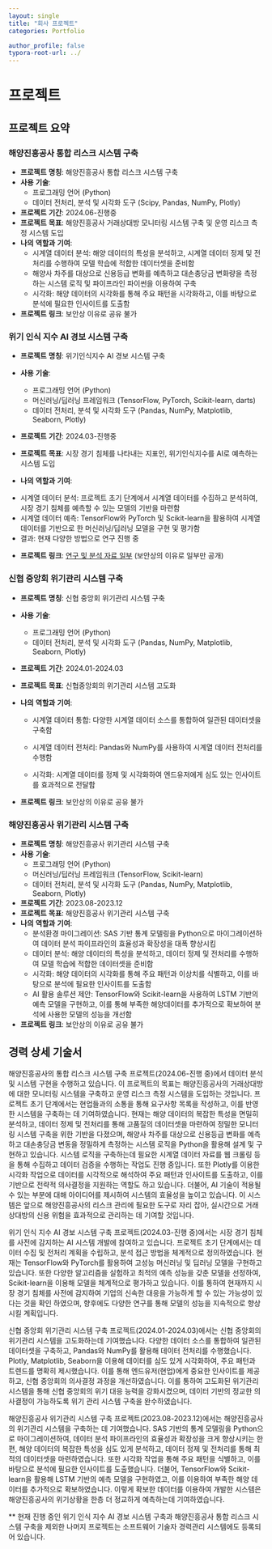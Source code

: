 ```yaml
---
layout: single
title: "회사 프로젝트"
categories: Portfolio

author_profile: false
typora-root-url: ../
---
```

# 프로젝트

## 프로젝트 요약

### 해양진흥공사 통합 리스크 시스템 구축

- **프로젝트** **명칭**:  해양진흥공사 통합 리스크 시스템 구축
- **사용** **기술**: 
  - 프로그래밍 언어 (Python)
  - 데이터 전처리, 분석 및 시각화 도구 (Scipy, Pandas, NumPy, Plotly)
- **프로젝트** **기간**: 2024.06-진행중
- **프로젝트** **목표**: 해양진흥공사 거래상대방 모니터링 시스템 구축 및 운영 리스크 측정 시스템 도입
- **나의** **역할과** **기여**:
  - 시계열 데이터 분석: 해양 데이터의 특성을 분석하고, 시계열 데이터 정제 및 전처리를 수행하여 모델 학습에 적합한 데이터셋을 준비함
  - 해양사 차주를 대상으로 신용등급 변화를 예측하고 대손충당금 변화량을 측정하는 시스템 로직 및 파이프라인 파이썬을 이용하여 구축
  - 시각화: 해양 데이터의 시각화를 통해 주요 패턴을 시각화하고, 이를 바탕으로 분석에 필요한 인사이트를 도출함
- **프로젝트** **링크**: 보안상 이유로 공유 불가

### 위기 인식 지수 AI 경보 시스템 구축

- **프로젝트** **명칭**: 위기인식지수 AI 경보 시스템 구축
- **사용** **기술**: 
  - 프로그래밍 언어 (Python)
  - 머신러닝/딥러닝 프레임워크 (TensorFlow, PyTorch, Scikit-learn, darts)
  - 데이터 전처리, 분석 및 시각화 도구 (Pandas, NumPy, Matplotlib, Seaborn, Plotly)
  
- **프로젝트** **기간**: 2024.03-진행중
- **프로젝트** **목표**: 시장 경기 침체를 나타내는 지표인, 위기인식지수를 AI로 예측하는 시스템 도입
-  **나의** **역할과** **기여**:
  * 시계열 데이터 분석: 프로젝트 초기 단계에서 시계열 데이터를 수집하고 분석하여, 시장 경기 침체를 예측할 수 있는 모델의 기반을 마련함
  * 시계열 데이터 예측: TensorFlow와 PyTorch 및 Scikit-learn을 활용하여 시계열 데이터를 기반으로 한 머신러닝/딥러닝 모델을 구현 및 평가함
  * 결과: 현재 다양한 방법으로 연구 진행 중
  
- **프로젝트** **링크**: <a href="https://www.dropbox.com/scl/fi/6r8z49ocoqvk38i54ftek/.pptx?rlkey=xcsl224fo7mhryxz5d1frczmv&dl=0" target="_blank">연구 및 분석 자료 일부</a> (보안상의 이유로 일부만 공개)

### 신협 중앙회 위기관리 시스템 구축

- **프로젝트** **명칭**: 신협 중앙회 위기관리 시스템 구축
- **사용** **기술**: 
  - 프로그래밍 언어 (Python)
  - 데이터 전처리, 분석 및 시각화 도구 (Pandas, NumPy, Matplotlib, Seaborn, Plotly)
- **프로젝트** **기간**: 2024.01-2024.03
- **프로젝트** **목표**: 신협중앙회의 위기관리 시스템 고도화
- **나의** **역할과** **기여**: 
  - 시계열 데이터 통합: 다양한 시계열 데이터 소스를 통합하여 일관된 데이터셋을 구축함
  
  - 시계열 데이터 전처리: Pandas와 NumPy를 사용하여 시계열 데이터 전처리를 수행함

  - 시각화: 시계열 데이터를 정제 및 시각화하여 엔드유저에게 심도 있는 인사이트를 효과적으로 전달함
  
- **프로젝트** **링크**: 보안상의 이유로 공유 불가 

### 해양진흥공사 위기관리 시스템 구축

- **프로젝트** **명칭**: 해양진흥공사 위기관리 시스템 구축
- **사용** **기술**: 
  - 프로그래밍 언어 (Python)
  - 머신러닝/딥러닝 프레임워크 (TensorFlow, Scikit-learn)
  - 데이터 전처리, 분석 및 시각화 도구 (Pandas, NumPy, Matplotlib, Seaborn, Plotly)
- **프로젝트** **기간**: 2023.08-2023.12
- **프로젝트** **목표**: 해양진흥공사 위기관리 시스템 구축
- **나의** **역할과** **기여**: 
  - 분석환경 마이그레이션: SAS 기반 통계 모델링을 Python으로 마이그레이션하여 데이터 분석 파이프라인의 효율성과 확장성을 대폭 향상시킴
  - 데이터 분석: 해양 데이터의 특성을 분석하고, 데이터 정제 및 전처리를 수행하여 모델 학습에 적합한 데이터셋을 준비함
  - 시각화: 해양 데이터의 시각화를 통해 주요 패턴과 이상치를 식별하고, 이를 바탕으로 분석에 필요한 인사이트를 도출함
  - AI 활용 솔루션 제안: TensorFlow와 Scikit-learn을 사용하여 LSTM 기반의 예측 모델을 구현하고, 이를 통해 부족한 해양데이터를 추가적으로 확보하여 분석에 사용한 모델의 성능을 개선함
- **프로젝트** **링크**: 보안상의 이유로 공유 불가



## 경력 상세 기술서

해양진흥공사의 통합 리스크 시스템 구축 프로젝트(2024.06-진행 중)에서 데이터 분석 및 시스템 구현을 수행하고 있습니다. 이 프로젝트의 목표는 해양진흥공사의 거래상대방에 대한  모니터링 시스템을 구축하고 운영 리스크 측정 시스템을 도입하는 것입니다. 프로젝트 초기 단계에서는 현업들과의 소통을 통해 요구사항 목록을 작성하고, 이를 반영한 시스템을 구축하는 데 기여하였습니다. 현재는 해양 데이터의 복잡한 특성을 면밀히 분석하고, 데이터 정제 및 전처리를 통해 고품질의 데이터셋을 마련하여 정밀한 모니터링 시스템 구축을 위한 기반을 다졌으며, 해양사 차주를 대상으로 신용등급 변화를 예측하고 대손충당금 변동을 정밀하게 측정하는 시스템 로직을 Python을 활용해 설계 및 구현하고 있습니다. 시스템 로직을 구축하는데 필요한 시계열 데이터 자료를 웹 크롤링 등을 통해 수집하고 데이터 검증을 수행하는 작업도 진행 중입니다. 또한 Plotly를 이용한 시각화 작업으로 데이터를 시각적으로 해석하여 주요 패턴과 인사이트를 도출하고, 이를 기반으로 전략적 의사결정을 지원하는 역할도 하고 있습니다. 더불어, AI 기술이 적용될 수 있는 부분에 대해 아이디어를 제시하여 시스템의 효율성을 높이고 있습니다. 이 시스템은 앞으로 해양진흥공사의 리스크 관리에 필요한 도구로 자리 잡아, 실시간으로 거래상대방의 신용 위험을 효과적으로 관리하는 데 기여할 것입니다.

위기 인식 지수 AI 경보 시스템 구축 프로젝트(2024.03-진행 중)에서는 시장 경기 침체를 사전에 감지하는 AI 시스템 개발에 참여하고 있습니다. 프로젝트 초기 단계에서는 데이터 수집 및 전처리 계획을 수립하고, 분석 접근 방법을 체계적으로 정의하였습니다.  현재는 TensorFlow와 PyTorch를 활용하여 고성능 머신러닝 및 딥러닝 모델을 구현하고 있습니다. 또한 다양한 알고리즘을 실험하고 최적의 예측 성능을 갖춘 모델을 선정하여, Scikit-learn을 이용해 모델을 체계적으로 평가하고 있습니다. 이를 통하여 현재까지 시장 경기 침체를 사전에 감지하여 기업의 신속한 대응을 가능하게 할 수 있는 가능성이 있다는 것을 확인 하였으며, 향후에도 다양한 연구를 통해 모델의 성능을 지속적으로 향상시킬 계획입니다.

신협 중앙회 위기관리 시스템 구축 프로젝트(2024.01-2024.03)에서는 신협 중앙회의 위기관리 시스템을 고도화하는데 기여했습니다. 다양한 데이터 소스를 통합하여 일관된 데이터셋을 구축하고, Pandas와 NumPy를 활용해 데이터 전처리를 수행했습니다. Plotly, Matplotlib, Seaborn을 이용해 데이터를 심도 있게 시각화하여, 주요 패턴과 트렌드를 명확히 제시했습니다. 이를 통해 엔드유저(현업)에게 중요한 인사이트를 제공하고, 신협 중앙회의 의사결정 과정을 개선하였습니다. 이를 통하여 고도화된 위기관리 시스템을 통해 신협 중앙회의 위기 대응 능력을 강화시켰으며, 데이터 기반의 정교한 의사결정이 가능하도록 위기 관리 시스템 구축을 완수하였습니다.

해양진흥공사 위기관리 시스템 구축 프로젝트(2023.08-2023.12)에서는 해양진흥공사의 위기관리 시스템을 구축하는 데 기여했습니다. SAS 기반의 통계 모델링을 Python으로 마이그레이션하여, 데이터 분석 파이프라인의 효율성과 확장성을 크게 향상시키는 한편, 해양 데이터의 복잡한 특성을 심도 있게 분석하고, 데이터 정제 및 전처리를 통해 최적의 데이터셋을 마련하였습니다. 또한 시각화 작업을 통해 주요 패턴을 식별하고, 이를 바탕으로 분석에 필요한 인사이트를 도출했습니다. 더불어, TensorFlow와 Scikit-learn을 활용해 LSTM 기반의 예측 모델을 구현하였고, 이를 이용하여 부족한 해양 데이터를 추가적으로 확보하였습니다. 이렇게 확보한 데이터를 이용하여 개발한 시스템은 해양진흥공사의 위기상황을 한층 더 정교하게 예측하는데 기여하였습니다.  

** 현재 진행 중인 위기 인식 지수 AI 경보 시스템 구축과 해양진흥공사 통합 리스크 시스템 구축을 제외한 나머지 프로젝트는 소프트웨어 기술자 경력관리 시스템에도 등록되어 있습니다.

